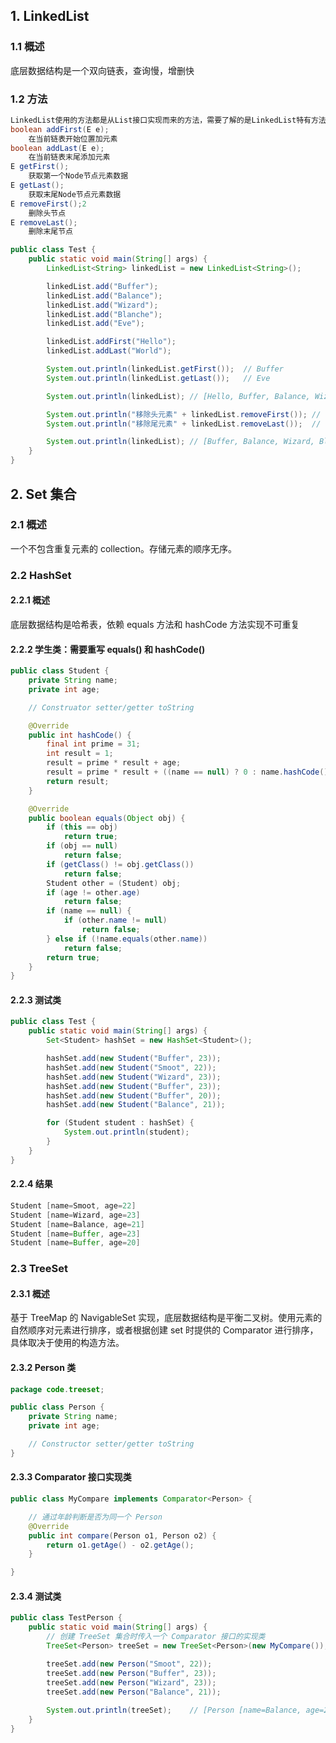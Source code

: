 ## 1. LinkedList

### 1.1 概述

底层数据结构是一个双向链表，查询慢，增删快

### 1.2 方法

```java
LinkedList使用的方法都是从List接口实现而来的方法，需要了解的是LinkedList特有方法：
boolean addFirst(E e);
	在当前链表开始位置加元素
boolean addLast(E e);
	在当前链表末尾添加元素
E getFirst();
	获取第一个Node节点元素数据
E getLast();
	获取末尾Node节点元素数据
E removeFirst();2
	删除头节点
E removeLast();
	删除末尾节点
```

```java
public class Test {
	public static void main(String[] args) {
		LinkedList<String> linkedList = new LinkedList<String>();

		linkedList.add("Buffer");
		linkedList.add("Balance");
		linkedList.add("Wizard");
		linkedList.add("Blanche");
		linkedList.add("Eve");

		linkedList.addFirst("Hello");
		linkedList.addLast("World");

		System.out.println(linkedList.getFirst());	// Buffer
		System.out.println(linkedList.getLast());	// Eve

		System.out.println(linkedList);	// [Hello, Buffer, Balance, Wizard, Blanche, Eve, World]

		System.out.println("移除头元素" + linkedList.removeFirst());	// 移除头元素Hello
		System.out.println("移除尾元素" + linkedList.removeLast());	// 移除尾元素World

		System.out.println(linkedList);	// [Buffer, Balance, Wizard, Blanche, Eve]
	}
}
```

## 2. Set 集合

### 2.1 概述

一个不包含重复元素的 collection。存储元素的顺序无序。

### 2.2 HashSet

#### 2.2.1 概述

底层数据结构是哈希表，依赖 equals 方法和 hashCode 方法实现不可重复

#### 2.2.2 学生类：需要重写 equals() 和 hashCode()

```java
public class Student {
	private String name;
	private int age;

	// Construator setter/getter toString

	@Override
	public int hashCode() {
		final int prime = 31;
		int result = 1;
		result = prime * result + age;
		result = prime * result + ((name == null) ? 0 : name.hashCode());
		return result;
	}

	@Override
	public boolean equals(Object obj) {
		if (this == obj)
			return true;
		if (obj == null)
			return false;
		if (getClass() != obj.getClass())
			return false;
		Student other = (Student) obj;
		if (age != other.age)
			return false;
		if (name == null) {
			if (other.name != null)
				return false;
		} else if (!name.equals(other.name))
			return false;
		return true;
	}
}
```

#### 2.2.3 测试类

```java
public class Test {
	public static void main(String[] args) {
		Set<Student> hashSet = new HashSet<Student>();

		hashSet.add(new Student("Buffer", 23));
		hashSet.add(new Student("Smoot", 22));
		hashSet.add(new Student("Wizard", 23));
		hashSet.add(new Student("Buffer", 23));
		hashSet.add(new Student("Buffer", 20));
		hashSet.add(new Student("Balance", 21));

		for (Student student : hashSet) {
			System.out.println(student);
		}
	}
}
```

#### 2.2.4 结果

```java
Student [name=Smoot, age=22]
Student [name=Wizard, age=23]
Student [name=Balance, age=21]
Student [name=Buffer, age=23]
Student [name=Buffer, age=20]
```

### 2.3 TreeSet

#### 2.3.1 概述

基于 TreeMap 的 NavigableSet  实现，底层数据结构是平衡二叉树。使用元素的自然顺序对元素进行排序，或者根据创建 set 时提供的 Comparator  进行排序，具体取决于使用的构造方法。

#### 2.3.2 Person 类

```java
package code.treeset;

public class Person {
	private String name;
	private int age;

	// Constructor setter/getter toString
}
```

#### 2.3.3 Comparator 接口实现类

```java
public class MyCompare implements Comparator<Person> {

    // 通过年龄判断是否为同一个 Person
	@Override
	public int compare(Person o1, Person o2) {
		return o1.getAge() - o2.getAge();
	}

}
```

#### 2.3.4 测试类

```java
public class TestPerson {
	public static void main(String[] args) {
        // 创建 TreeSet 集合时传入一个 Comparator 接口的实现类
		TreeSet<Person> treeSet = new TreeSet<Person>(new MyCompare());

		treeSet.add(new Person("Smoot", 22));
		treeSet.add(new Person("Buffer", 23));
		treeSet.add(new Person("Wizard", 23));
		treeSet.add(new Person("Balance", 21));
		
		System.out.println(treeSet);	// [Person [name=Balance, age=21], Person [name=Smoot, age=22], Person [name=Buffer, age=23]]
	}
}
```

